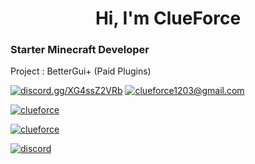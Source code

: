 <h1 align="center">Hi, I'm ClueForce</h1>

<h3>Starter Minecraft Developer</h3>
<p>Project : BetterGui+ (Paid Plugins)</p>

<a href="https://discord.gg/XG4ssZ2VRb" target="blank"><img src="https://shields.io/badge/join_my-discord-7289DA?logo=discord&style=for-the-badge" alt="discord.gg/XG4ssZ2VRb"/></a> 
<a href="mailto:clueforce1203@gmail.com" target="blank"><img src="https://shields.io/badge/send_me-email-d44a3c?logo=gmail&style=for-the-badge" alt="clueforce1203@gmail.com"/></a> 
</p>

<a href="https://github.com/ClueForce/">
<p><img align="center" src="https://github-readme-stats.vercel.app/api/top-langs?username=clueforce&langs_count=6&show_icons=true&layout=compact&bg_color=1f1d2e&text_color=FAF4ED&icon_color=C3A6E6&title_color=9CCFD8" alt="clueforce"/>
<p><img align="center" src="https://github-readme-stats.vercel.app/api?username=clueforce&show_icons=true&locale=en&layout=compact&bg_color=1f1d2e&text_color=FAF4ED&icon_color=C3A6E6&title_color=9CCFD8" alt="clueforce"/>
<a href="https://discord.gg/XG4ssZ2VRb"><p><img align="center" src="https://discordapp.com/api/guilds/796719831868375050/embed.png?style=banner3" alt="discord"/></a>
